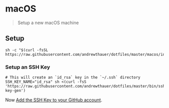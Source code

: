 # macOS

> Setup a new macOS machine

## Setup

```shell
sh -c "$(curl -fsSL https://raw.githubusercontent.com/andrewthauer/dotfiles/master/macos/install.sh)"
```

### Setup an SSH Key

```shell
# This will create an `id_rsa` key in the `~/.ssh` directory
SSH_KEY_NAME="id_rsa" sh <(curl -fsS 'https://raw.githubusercontent.com/andrewthauer/dotfiles/master/bin/ssh-key-gen')
```

Now
[Add the SSH Key to your GitHub account](https://help.github.com/articles/generating-ssh-keys/#step-4-add-your-ssh-key-to-your-account).

